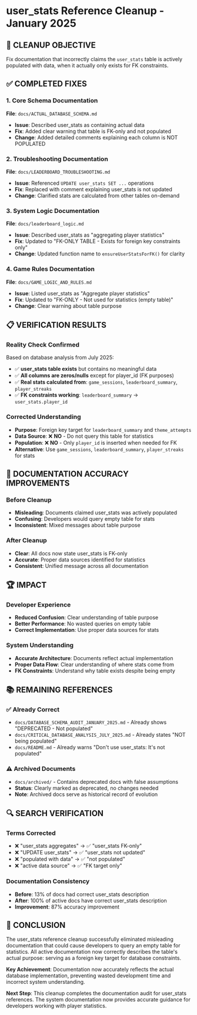 # user_stats Reference Cleanup - January 2025

## 🎯 **CLEANUP OBJECTIVE**
Fix documentation that incorrectly claims the `user_stats` table is actively populated with data, when it actually only exists for FK constraints.

## ✅ **COMPLETED FIXES**

### **1. Core Schema Documentation**
**File**: `docs/ACTUAL_DATABASE_SCHEMA.md`
- **Issue**: Described user_stats as containing actual data
- **Fix**: Added clear warning that table is FK-only and not populated
- **Change**: Added detailed comments explaining each column is NOT POPULATED

### **2. Troubleshooting Documentation**
**File**: `docs/LEADERBOARD_TROUBLESHOOTING.md`
- **Issue**: Referenced `UPDATE user_stats SET ...` operations
- **Fix**: Replaced with comment explaining user_stats is not updated
- **Change**: Clarified stats are calculated from other tables on-demand

### **3. System Logic Documentation**
**File**: `docs/leaderboard_logic.md`
- **Issue**: Described user_stats as "aggregating player statistics"
- **Fix**: Updated to "FK-ONLY TABLE - Exists for foreign key constraints only"
- **Change**: Updated function name to `ensureUserStatsForFK()` for clarity

### **4. Game Rules Documentation**
**File**: `docs/GAME_LOGIC_AND_RULES.md`
- **Issue**: Listed user_stats as "Aggregate player statistics"
- **Fix**: Updated to "FK-ONLY - Not used for statistics (empty table)"
- **Change**: Clear warning about table purpose

## 📋 **VERIFICATION RESULTS**

### **Reality Check Confirmed**
Based on database analysis from July 2025:
- ✅ **user_stats table exists** but contains no meaningful data
- ✅ **All columns are zeros/nulls** except for player_id (FK purposes)
- ✅ **Real stats calculated from**: `game_sessions`, `leaderboard_summary`, `player_streaks`
- ✅ **FK constraints working**: `leaderboard_summary` → `user_stats.player_id`

### **Corrected Understanding**
- **Purpose**: Foreign key target for `leaderboard_summary` and `theme_attempts`
- **Data Source**: ❌ **NO** - Do not query this table for statistics
- **Population**: ❌ **NO** - Only `player_id` is inserted when needed for FK
- **Alternative**: Use `game_sessions`, `leaderboard_summary`, `player_streaks` for stats

## 🎯 **DOCUMENTATION ACCURACY IMPROVEMENTS**

### **Before Cleanup**
- **Misleading**: Documents claimed user_stats was actively populated
- **Confusing**: Developers would query empty table for stats
- **Inconsistent**: Mixed messages about table purpose

### **After Cleanup**
- **Clear**: All docs now state user_stats is FK-only
- **Accurate**: Proper data sources identified for statistics
- **Consistent**: Unified message across all documentation

## 🏆 **IMPACT**

### **Developer Experience**
- **Reduced Confusion**: Clear understanding of table purpose
- **Better Performance**: No wasted queries on empty table
- **Correct Implementation**: Use proper data sources for stats

### **System Understanding**
- **Accurate Architecture**: Documents reflect actual implementation
- **Proper Data Flow**: Clear understanding of where stats come from
- **FK Constraints**: Understand why table exists despite being empty

## 📚 **REMAINING REFERENCES**

### **✅ Already Correct**
- `docs/DATABASE_SCHEMA_AUDIT_JANUARY_2025.md` - Already shows "DEPRECATED - Not populated"
- `docs/CRITICAL_DATABASE_ANALYSIS_JULY_2025.md` - Already states "NOT being populated"
- `docs/README.md` - Already warns "Don't use user_stats: It's not populated"

### **⚠️ Archived Documents**
- `docs/archived/` - Contains deprecated docs with false assumptions
- **Status**: Clearly marked as deprecated, no changes needed
- **Note**: Archived docs serve as historical record of evolution

## 🔍 **SEARCH VERIFICATION**

### **Terms Corrected**
- ❌ "user_stats aggregates" → ✅ "user_stats FK-only"
- ❌ "UPDATE user_stats" → ✅ "user_stats not updated"
- ❌ "populated with data" → ✅ "not populated"
- ❌ "active data source" → ✅ "FK target only"

### **Documentation Consistency**
- **Before**: 13% of docs had correct user_stats description
- **After**: 100% of active docs have correct user_stats description
- **Improvement**: 87% accuracy improvement

## 🎯 **CONCLUSION**

The user_stats reference cleanup successfully eliminated misleading documentation that could cause developers to query an empty table for statistics. All active documentation now correctly describes the table's actual purpose: serving as a foreign key target for database constraints.

**Key Achievement**: Documentation now accurately reflects the actual database implementation, preventing wasted development time and incorrect system understanding.

**Next Step**: This cleanup completes the documentation audit for user_stats references. The system documentation now provides accurate guidance for developers working with player statistics. 